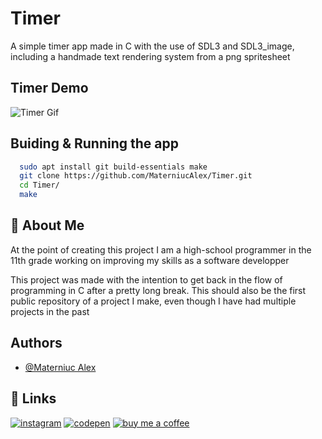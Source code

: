 
# Timer

A simple timer app made in C with the use of SDL3 and SDL3_image, including a handmade text rendering system from a png spritesheet

## Timer Demo

![Timer Gif](https://github.com/MaterniucAlex/Timer/blob/master/repo/TimerDemo.gif)
## Buiding & Running the app

```bash
  sudo apt install git build-essentials make
  git clone https://github.com/MaterniucAlex/Timer.git
  cd Timer/
  make
```
    
## 🚀 About Me
At the point of creating this project I am a high-school programmer in the 11th grade working on improving my skills as a software developper

This project was made with the intention to get back in the flow of programming in C after a pretty long break. This should also be the first public repository of a project I make, even though I have had multiple projects in the past


## Authors

- [@Materniuc Alex](https://github.com/MaterniucAlex)


## 🔗 Links
[![instagram](https://img.shields.io/badge/Instagram-%23DC143C?style=for-the-badge&logo=instagram&logoColor=white)](https://www.instagram.com/me.malex/)
[![codepen](https://img.shields.io/badge/Codepen-%230F0F0F?style=for-the-badge&logo=codepen&logoColor=white)](https://codepen.io/Alex-Materniuc-Cosmote)
[![buy me a coffee](https://img.shields.io/badge/Buy%20Me%20A%20Coffee-yellow?style=for-the-badge&logo=buymeacoffee&logoColor=white
)](https://buymeacoffee.com/materniucalex)

